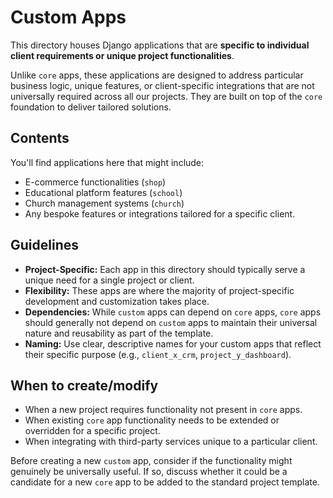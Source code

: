 # Custom Apps

This directory houses Django applications that are **specific to individual client requirements or unique project functionalities**.

Unlike `core` apps, these applications are designed to address particular business logic, unique features, or client-specific integrations that are not universally required across all our projects. They are built on top of the `core` foundation to deliver tailored solutions.

## Contents

You'll find applications here that might include:

* E-commerce functionalities (`shop`)
* Educational platform features (`school`)
* Church management systems (`church`)
* Any bespoke features or integrations tailored for a specific client.

## Guidelines

* **Project-Specific:** Each app in this directory should typically serve a unique need for a single project or client.
* **Flexibility:** These apps are where the majority of project-specific development and customization takes place.
* **Dependencies:** While `custom` apps can depend on `core` apps, `core` apps should generally not depend on `custom` apps to maintain their universal nature and reusability as part of the template.
* **Naming:** Use clear, descriptive names for your custom apps that reflect their specific purpose (e.g., `client_x_crm`, `project_y_dashboard`).

## When to create/modify

* When a new project requires functionality not present in `core` apps.
* When existing `core` app functionality needs to be extended or overridden for a specific project.
* When integrating with third-party services unique to a particular client.

Before creating a new `custom` app, consider if the functionality might genuinely be universally useful. If so, discuss whether it could be a candidate for a new `core` app to be added to the standard project template.